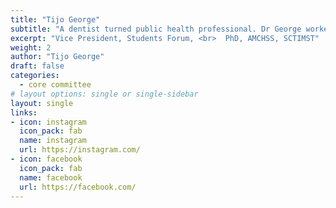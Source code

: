 ```yaml
---
title: "Tijo George"
subtitle: "A dentist turned public health professional. Dr George worked with National and International agencies before joining for PhD in Achutha Menon Centre for Health Science Studies, SCTIMST. His PhD broadly focuses on migration and health. He enjoys sports, loves to travel and has a keen interest in Data visualization."
excerpt: "Vice President, Students Forum, <br>  PhD, AMCHSS, SCTIMST"
weight: 2
author: "Tijo George"
draft: false
categories:
  - core committee
# layout options: single or single-sidebar
layout: single
links:
- icon: instagram
  icon_pack: fab
  name: instagram
  url: https://instagram.com/
- icon: facebook
  icon_pack: fab
  name: facebook
  url: https://facebook.com/
---
```


